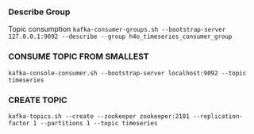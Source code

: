 ### Describe Group
Topic consumption
`kafka-consumer-groups.sh --bootstrap-server 127.0.0.1:9092 --describe --group h4o_timeseries_consumer_group`
### CONSUME TOPIC FROM SMALLEST
`kafka-console-consumer.sh --bootstrap-server localhost:9092 --topic timeseries`
### CREATE TOPIC
`kafka-topics.sh --create --zookeeper zookeeper:2181 --replication-factor 1 --partitions 1 --topic timeseries`